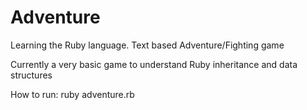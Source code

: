 # Adventure
Learning the Ruby language.  Text based Adventure/Fighting game

Currently a very basic game to understand Ruby inheritance and data structures 

How to run: ruby adventure.rb
